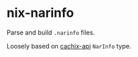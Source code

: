 nix-narinfo
===========

Parse and build `.narinfo` files.

Loosely based on [cachix-api](https://github.com/cachix/cachix/tree/master/cachix-api) `NarInfo` type.
